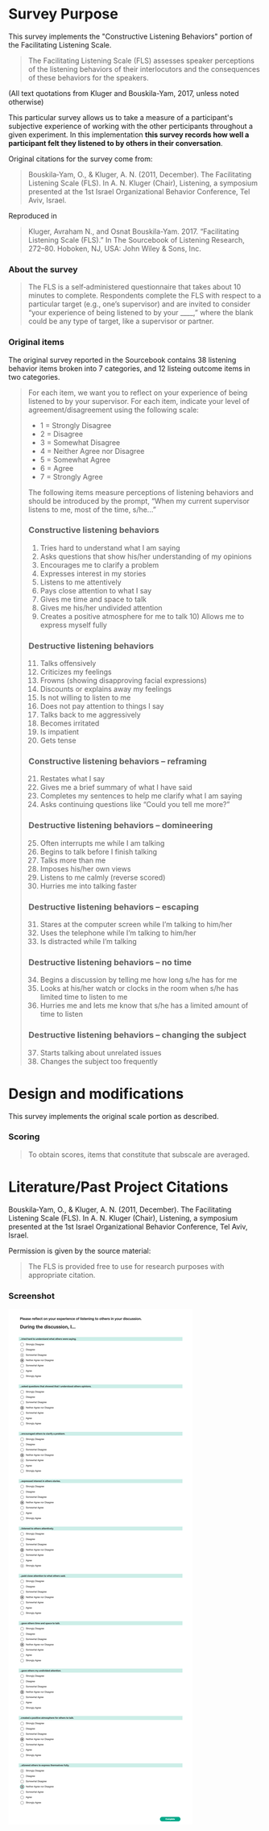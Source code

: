 # Survey Purpose

This survey implements the "Constructive Listening Behaviors" portion of the Facilitating Listening Scale.

> The Facilitating Listening Scale (FLS) assesses speaker perceptions of the listening behaviors of their interlocutors and the consequences of these behaviors for the speakers.

(All text quotations from Kluger and Bouskila-Yam, 2017, unless noted otherwise)

This particular survey allows us to take a measure of a participant's subjective experience of working with the other perticipants throughout a given experiment. In this implementation **this survey records how well a participant felt they listened to by others in their conversation**.

Original citations for the survey come from:

> Bouskila‐Yam, O., & Kluger, A. N. (2011, December). The Facilitating Listening Scale (FLS). In A. N. Kluger (Chair), Listening, a symposium presented at the 1st Israel Organizational Behavior Conference, Tel Aviv, Israel.

Reproduced in

> Kluger, Avraham N., and Osnat Bouskila-Yam. 2017. “Facilitating Listening Scale (FLS).” In The Sourcebook of Listening Research, 272–80. Hoboken, NJ, USA: John Wiley & Sons, Inc.

### About the survey

> The FLS is a self‐administered questionnaire that takes about 10 minutes to complete. Respondents complete the FLS with respect to a particular target (e.g., one’s supervisor) and are invited to consider “your experience of being listened to by your \_\_\_\_,” where the blank could be any type of target, like a supervisor or partner.

### Original items

The original survey reported in the Sourcebook contains 38 listening behavior items broken into 7 categories, and 12 listeing outcome items in two categories.

> For each item, we want you to reflect on your experience of being listened to by your supervisor. For each item, indicate your level of agreement/disagreement using the following scale:
>
> - 1 = Strongly Disagree
> - 2 = Disagree
> - 3 = Somewhat Disagree
> - 4 = Neither Agree nor Disagree
> - 5 = Somewhat Agree
> - 6 = Agree
> - 7 = Strongly Agree
>
> The following items measure perceptions of listening behaviors and should be introduced by the prompt, “When my current supervisor listens to me, most of the time, s/he...”
>
> ### Constructive listening behaviors
>
> 1. Tries hard to understand what I am saying
> 2. Asks questions that show his/her understanding of my opinions
> 3. Encourages me to clarify a problem
> 4. Expresses interest in my stories
> 5. Listens to me attentively
> 6. Pays close attention to what I say
> 7. Gives me time and space to talk
> 8. Gives me his/her undivided attention
> 9. Creates a positive atmosphere for me to talk 10) Allows me to express myself fully
>
> ### Destructive listening behaviors
>
> 11. Talks offensively
> 12. Criticizes my feelings
> 13. Frowns (showing disapproving facial expressions)
> 14. Discounts or explains away my feelings
> 15. Is not willing to listen to me
> 16. Does not pay attention to things I say
> 17. Talks back to me aggressively
> 18. Becomes irritated
> 19. Is impatient
> 20. Gets tense
>
> ### Constructive listening behaviors – reframing
>
> 21. Restates what I say
> 22. Gives me a brief summary of what I have said
> 23. Completes my sentences to help me clarify what I am saying
> 24. Asks continuing questions like “Could you tell me more?”
>
> ### Destructive listening behaviors – domineering
>
> 25. Often interrupts me while I am talking
> 26. Begins to talk before I finish talking
> 27. Talks more than me
> 28. Imposes his/her own views
> 29. Listens to me calmly (reverse scored)
> 30. Hurries me into talking faster
>
> ### Destructive listening behaviors – escaping
>
> 31. Stares at the computer screen while I’m talking to him/her
> 32. Uses the telephone while I’m talking to him/her
> 33. Is distracted while I’m talking
>
> ### Destructive listening behaviors – no time
>
> 34. Begins a discussion by telling me how long s/he has for me
> 35. Looks at his/her watch or clocks in the room when s/he has limited time to listen to me
> 36. Hurries me and lets me know that s/he has a limited amount of time to listen
>
> ### Destructive listening behaviors – changing the subject
>
> 37. Starts talking about unrelated issues
> 38. Changes the subject too frequently

# Design and modifications

This survey implements the original scale portion as described.

### Scoring

> To obtain scores, items that constitute that subscale are averaged.

# Literature/Past Project Citations

Bouskila‐Yam, O., & Kluger, A. N. (2011, December). The Facilitating Listening Scale (FLS). In A. N. Kluger (Chair), Listening, a symposium presented at the 1st Israel Organizational Behavior Conference, Tel Aviv, Israel.

Permission is given by the source material:

> The FLS is provided free to use for research purposes with appropriate citation.

### Screenshot

![Screenshot](screenshot.png)
